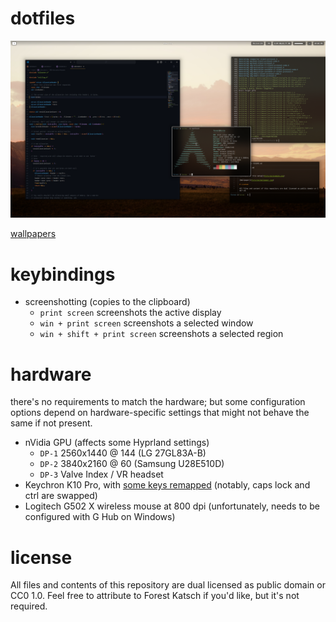 # dotfiles

![example of this setup](pictures/example.png)

[wallpapers](pictures/)

# keybindings

- screenshotting (copies to the clipboard)
  - `print screen` screenshots the active display
  - `win + print screen` screenshots a selected window
  - `win + shift + print screen` screenshots a selected region

# hardware

there's no requirements to match the hardware; but some configuration options depend on hardware-specific settings that might not behave the same if not present.

- nVidia GPU (affects some Hyprland settings)
  - `DP-1` 2560x1440 @ 144 (LG 27GL83A-B)
  - `DP-2` 3840x2160 @ 60 (Samsung U28E510D)
  - `DP-3` Valve Index / VR headset
- Keychron K10 Pro, with [some keys remapped](hardware/keyboard/keychron-k10-pro-keymap.json) (notably, caps lock and ctrl are swapped)
- Logitech G502 X wireless mouse at 800 dpi (unfortunately, needs to be configured with G Hub on Windows)

# license

All files and contents of this repository are dual licensed as public domain or CC0 1.0. Feel free to attribute to Forest Katsch if you'd like, but it's not required.